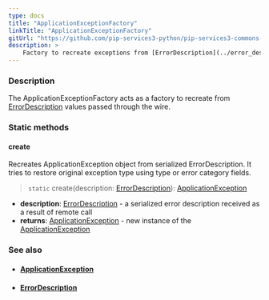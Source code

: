 ```yaml
---
type: docs
title: "ApplicationExceptionFactory"
linkTitle: "ApplicationExceptionFactory"
gitUrl: "https://github.com/pip-services3-python/pip-services3-commons-python"
description: >
    Factory to recreate exceptions from [ErrorDescription](../error_description) values passed through the wire.
---
```


### Description

The ApplicationExceptionFactory acts as a factory to recreate from [ErrorDescription](../error_description) values passed through the wire.

### Static methods

#### create
Recreates ApplicationException object from serialized ErrorDescription.
It tries to restore original exception type using type or error category fields.

> `static` create(description: [ErrorDescription](../error_description)): [ApplicationException](../application_exception)

- **description**: [ErrorDescription](../error_description) - a serialized error description received as a result of remote call
- **returns**: [ApplicationException](../application_exception) - new instance of the [ApplicationException](../application_exception)

### See also
- #### [ApplicationException](../application_exception)
- #### [ErrorDescription](../error_description)
